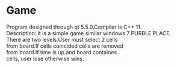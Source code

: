 # Game
Program designed through qt 5.5.0.Compiler is C++ 11.<br/>
Description: it is a simple game similar windows 7 PURBLE PLACE.<br/>
             There are two levels.User must select 2 cells <br/>
             from board.If cells coincided cells are removed <br/>
             from board.If time is up and board containes<br/>
             cells, user lose otherwise wins.
